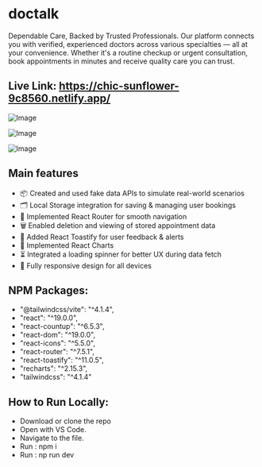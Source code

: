 # doctalk
Dependable Care, Backed by Trusted Professionals.
Our platform connects you with verified, experienced doctors across various specialties — all at your convenience. Whether it's a routine checkup or urgent consultation, book appointments in minutes and receive quality care you can trust.

## Live Link: https://chic-sunflower-9c8560.netlify.app/

![Image](https://github.com/user-attachments/assets/42ee2e67-5fca-4f3f-9e28-8079e26209c6)

![Image](https://github.com/user-attachments/assets/7d6c0620-a001-47aa-869a-0094efc560a8)

![Image](https://github.com/user-attachments/assets/fd07f807-d14b-4db1-972d-06c3852a6684)

## Main features
- 📦 Created and used fake data APIs to simulate real-world scenarios
- 🗂 Local Storage integration for saving & managing user bookings
- 🔁 Implemented React Router for smooth navigation
- 🗑️ Enabled deletion and viewing of stored appointment data
- 🔔 Added React Toastify for user feedback & alerts
- 🔁 Implemented React Charts
- ⏳ Integrated a loading spinner for better UX during data fetch
- 📱 Fully responsive design for all devices

## NPM Packages:
- "@tailwindcss/vite": "^4.1.4",
- "react": "^19.0.0",
- "react-countup": "^6.5.3",
- "react-dom": "^19.0.0",
- "react-icons": "^5.5.0",
- "react-router": "^7.5.1",
- "react-toastify": "^11.0.5",
- "recharts": "^2.15.3",
- "tailwindcss": "^4.1.4"

## How to Run Locally:
- Download or clone the repo
- Open with VS Code.
- Navigate to the file.
- Run : npm i
- Run : np run dev

